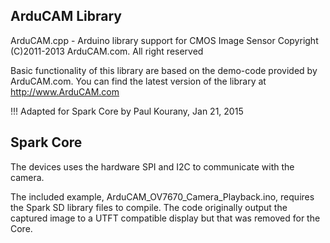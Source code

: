 ArduCAM Library
---------------

  ArduCAM.cpp - Arduino library support for CMOS Image Sensor
  Copyright (C)2011-2013 ArduCAM.com. All right reserved
  
  Basic functionality of this library are based on the demo-code provided by
  ArduCAM.com. You can find the latest version of the library at
  http://www.ArduCAM.com
  
  !!! Adapted for Spark Core by Paul Kourany, Jan 21, 2015
  
Spark Core
----------
The devices uses the hardware SPI and I2C to communicate with the camera.

The included example, ArduCAM_OV7670_Camera_Playback.ino, requires the
Spark SD library files to compile.  The code originally output the captured
image to a UTFT compatible display but that was removed for the Core.
